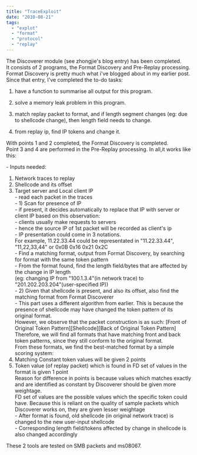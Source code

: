 ```yaml
---
title: "TraceExploit"
date: "2010-08-21"
tags: 
  - "explot"
  - "format"
  - "protocol"
  - "replay"
---
```


The Discoverer module (see zhongjie's blog entry) has been completed.  
It consists of 2 programs, the Format Discovery and Pre-Replay processing.  
Format Discovery is pretty much what i've blogged about in my earlier post.  
Since that entry, I've completed the to-do tasks:  
  
1) have a function to summarise all output for this program.  
  
2) solve a memory leak problem in this program.  
  
3) match replay packet to format, and if length segment changes (eg: due to shellcode change), then length field needs to change.  
  
4) from replay ip, find IP tokens and change it.  
  
With points 1 and 2 completed, the Format Discovery is completed.  
Point 3 and 4 are performed in the Pre-Replay processing. In all,it works like this:  
  
\- Inputs needed:  
1) Network traces to replay  
2) Shellcode and its offset  
3) Target server and Local client IP  
\- read each packet in the traces  
\- 1) Scan for presence of IP  
\- if present, it decides automatically to replace that IP with server or client IP based on this observation:  
\- clients usually make requests to servers  
\- hence the source IP of 1st packet will be recorded as client's ip  
\- IP presentation could come in 3 notations.  
For example, 11.22.33.44 could be representated in "11.22.33.44", "11,22,33,44" or 0x0B 0x16 0x21 0x2C  
\- Find a matching format, output from Format Discovery, by searching for format with the same token pattern  
\- From the format found, find the length field/bytes that are affected by the change in IP length  
(eg: changing IP from "100.1.3.4"(in network trace) to "201.202.203.204"(user-specified IP))  
\- 2) Given that shellcode is present, and also its offset, also find the matching format from Format Discoverer  
\- This part uses a different algorithm from earlier. This is because the presence of shellcode may have changed the token pattern of its original format.  
However, we observe that the packet construction is as such: \[Front of Original Token Pattern\]\[Shellcode\]\[Back of Original Token Pattern\]  
Therefore, we will find all formats that have matching front and back token patterns, since they still conform to the original format.  
From these formats, we find the best-matched format by a simple scoring system:  
1) Matching Constant token values will be given 2 points  
2) Token value (of replay packet) which is found in FD set of values in the format is given 1 point  
Reason for difference in points is because values which matches exactly and are identified as constant by Discoverer should be given more weightage.  
FD set of values are the possible values which the specific token could have. Because this is reliant on the quality of sample packets which Discoverer works on, they are given lesser weightage  
\- After format is found, old shellcode (in original network trace) is changed to the new user-input shellcode  
\- Corresponding length field/tokens affected by change in shellcode is also changed accordingly  
  
These 2 tools are tested on SMB packets and ms08067.
